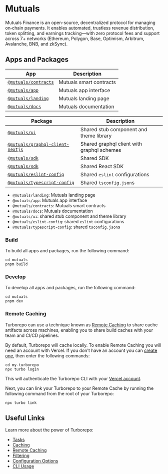 # Mutuals
Mutuals Finance is an open-source, decentralized protocol for managing on‑chain payments. 
It enables automated, trustless revenue distribution, token splitting, and earnings tracking—with zero protocol fees and support across 7+ networks (Ethereum, Polygon, Base, Optimism, Arbitrum, Avalanche, BNB, and zkSync).

## Apps and Packages

| App                                      | Description                             |
|------------------------------------------|-----------------------------------------|
| [`@mutuals/contracts`](./apps/contracts) | Mutuals smart contracts |
| [`@mutuals/app`](./apps/app)             | Mutuals app interface          |
| [`@mutuals/landing`](./apps/landing)     | Mutuals landing page                 |
| [`@mutuals/docs`](./apps/docs)           | Mutuals documentation                 |

| Package                                                              | Description                                |
|----------------------------------------------------------------------|--------------------------------------------|
| [`@mutuals/ui`](./packages/ui)                                       | Shared stub component and theme library    |
| [`@mutuals/graphql-client-nextjs`](./packages/graphql-client-nextjs) | Shared graphql client with graphql schemes |
| [`@mutuals/sdk`](./packages/sdk)                                     | Shared SDK                                 |
| [`@mutuals/sdk`](./packages/sdk-react)                               | Shared React SDK                           |
| [`@mutuals/eslint-config`](./packages/ui-components)                 | Shared `eslint` configurations             |
| [`@mutuals/typescript-config`](./packages/web)                       | Shared `tsconfig.json`s                    |

- `@mutuals/landing`: Mutuals landing page
- `@mutuals/app`: Mutuals app interface
- `@mutuals/contracts`: Mutuals smart contracts
- `@mutuals/docs`: Mutuals documentation
- `@mutuals/ui`: shared stub component and theme library
- `@mutuals/eslint-config`: shared `eslint` configurations
- `@mutuals/typescript-config`: shared `tsconfig.json`s

### Build

To build all apps and packages, run the following command:

```
cd mutuals
pnpm build
```

### Develop

To develop all apps and packages, run the following command:

```
cd mutuals
pnpm dev
```

### Remote Caching

Turborepo can use a technique known as [Remote Caching](https://turbo.build/repo/docs/core-concepts/remote-caching) to share cache artifacts across machines, enabling you to share build caches with your team and CI/CD pipelines.

By default, Turborepo will cache locally. To enable Remote Caching you will need an account with Vercel. If you don't have an account you can [create one](https://vercel.com/signup), then enter the following commands:

```
cd my-turborepo
npx turbo login
```

This will authenticate the Turborepo CLI with your [Vercel account](https://vercel.com/docs/concepts/personal-accounts/overview).

Next, you can link your Turborepo to your Remote Cache by running the following command from the root of your Turborepo:

```
npx turbo link
```

## Useful Links

Learn more about the power of Turborepo:

- [Tasks](https://turbo.build/repo/docs/core-concepts/monorepos/running-tasks)
- [Caching](https://turbo.build/repo/docs/core-concepts/caching)
- [Remote Caching](https://turbo.build/repo/docs/core-concepts/remote-caching)
- [Filtering](https://turbo.build/repo/docs/core-concepts/monorepos/filtering)
- [Configuration Options](https://turbo.build/repo/docs/reference/configuration)
- [CLI Usage](https://turbo.build/repo/docs/reference/command-line-reference)
